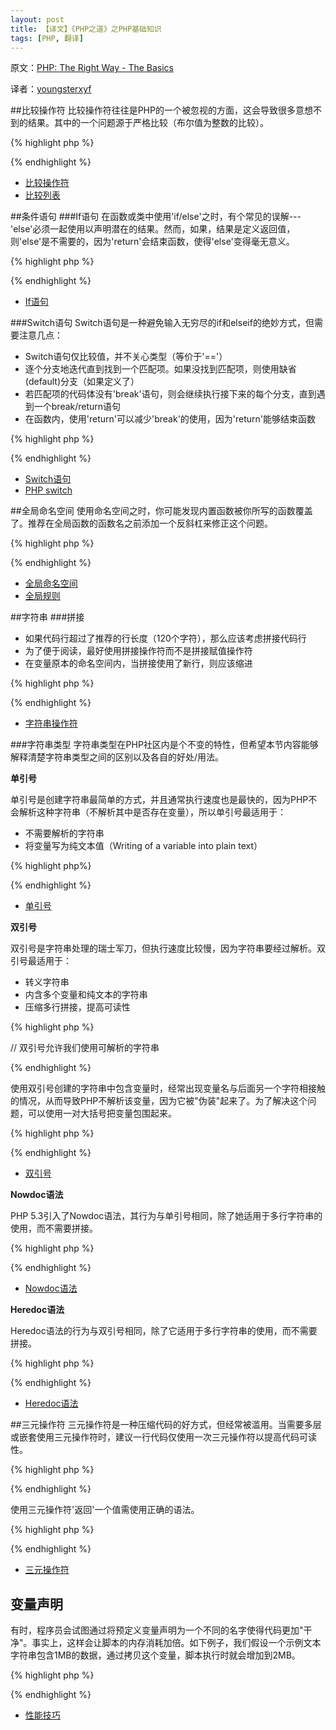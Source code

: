 ```yaml
---
layout: post
title: 【译文】《PHP之道》之PHP基础知识
tags: [PHP, 翻译]
---
```


原文：[PHP: The Right Way - The Basics](http://wulijun.github.com/php-the-right-way/pages/The-Basics.html)

译者：[youngsterxyf](http://github.com/youngsterxyf)

##比较操作符
比较操作符往往是PHP的一个被忽视的方面，这会导致很多意想不到的结果。其中的一个问题源于严格比较（布尔值为整数的比较）。

{% highlight php %}
<?php
$a = 5;     // 5为一个整数

var_dump($a == 5);      // 比较值；返回true
var_dump($a == '5');        // 比较值（忽略类型）；返回true
var_dump($a === 5);         // 比较类型/值（整数 vs. 整数）；返回true
var_dump($a === '5');       // 比较类型/值（整数 vs. 整数）；返回false

/**
  * 严格比较
  */
if (strpos('testing', 'test')) {    // 在位置0找到'test'，0被解释为布尔值'false'
    // code...
}

vs.

if (strpos('testing', 'test') !== false) {  // true，因为做了严格比较（0 !== false）
    // code...
}
?>
{% endhighlight %}

- [比较操作符](http://php.net/manual/en/language.operators.comparison.php)
- [比较列表](http://php.net/manual/en/types.comparisons.php)


##条件语句
###If语句
在函数或类中使用'if/else'之时，有个常见的误解---'else'必须一起使用以声明潜在的结果。然而，如果，结果是定义返回值，则'else'是不需要的，因为'return'会结束函数，使得'else'变得毫无意义。

{% highlight php %}
<?php
function test($a)
{
    if ($a) {
        return true;
    } else {
        return false;
    }
}

vs.

function test($a)
{
    if ($a) {
        return true;
    }
    return false;       // 不需要else分支
}
?>
{% endhighlight %}

- [If语句](http://php.net/manual/en/control-structures.if.php)

###Switch语句
Switch语句是一种避免输入无穷尽的if和elseif的绝妙方式，但需要注意几点：

- Switch语句仅比较值，并不关心类型（等价于'=='）
- 逐个分支地迭代直到找到一个匹配项。如果没找到匹配项，则使用缺省(default)分支（如果定义了）
- 若匹配项的代码体没有'break'语句，则会继续执行接下来的每个分支，直到遇到一个break/return语句
- 在函数内，使用'return'可以减少'break'的使用，因为'return'能够结束函数

{% highlight php %}
<?php
$answer = test(2);      // 'case 2'和'case3'的代码体会得到执行

function test($a)
{
    switch ($a) {
        case 1:
            // code...
            break;      // break用于结束switch语句
        case 2:
            // code...  // 没有break，继续比较'case 3'
        case 3:
            // code...
            return $result;     // 当前位置在函数内，'return'会结束函数
        default:
            // code...
            return $error;
    }
}
?>
{% endhighlight %}

- [Switch语句](http://php.net/manual/en/control-structures.switch.php)
- [PHP switch](http://phpswitch.com/)


##全局命名空间
使用命名空间之时，你可能发现内置函数被你所写的函数覆盖了。推荐在全局函数的函数名之前添加一个反斜杠来修正这个问题。

{% highlight php %}
<?php
namespace phptherightway;

function fopen()
{
    $file = \fopen();       // 我们的函数名与内部函数的函数名相同。
                            // 通过添加'\'指定从全局命名空间执行函数
}

function array()
{
    $iterator = new \ArrayIterator();       // ArrayIterator是一个内置类。
                                            // 若类名之前没有一个反斜杠，解释器会试图在你的命名空间中解析它
}
?>
{% endhighlight %}

- [全局命名空间](http://php.net/manual/en/language.namespaces.global.php)
- [全局规则](http://php.net/manual/en/userlandnaming.rules.php)


##字符串
###拼接
<br>
- 如果代码行超过了推荐的行长度（120个字符），那么应该考虑拼接代码行
- 为了便于阅读，最好使用拼接操作符而不是拼接赋值操作符
- 在变量原本的命名空间内，当拼接使用了新行，则应该缩进

{% highlight php %}
<?php
$a = 'Multi-line example';      // 拼接赋值操作符(.=)
$a .= "\n";
$a .= 'of what not to do';

vs.

$a = 'Multi-line example'       // 拼接操作符(.)
    . "\n"                      // 缩进新行
    . 'of what to do';
?>
{% endhighlight %}

- [字符串操作符](http://php.net/manual/en/language.operators.string.php)

###字符串类型
字符串类型在PHP社区内是个不变的特性，但希望本节内容能够解释清楚字符串类型之间的区别以及各自的好处/用法。

**单引号**

单引号是创建字符串最简单的方式，并且通常执行速度也是最快的，因为PHP不会解析这种字符串（不解析其中是否存在变量），所以单引号最适用于：

- 不需要解析的字符串
- 将变量写为纯文本值（Writing of a variable into plain text）

{% highlight php%}
<?php
echo 'This is my string, look at how pretty it is.';        //不需要解析一个简单的字符串

/**
  * 输出:
  *
  * This is my string, look at how pretty it is.
  */
?>
{% endhighlight %}

- [单引号](http://www.php.net/manual/en/language.types.string.php#language.types.string.syntax.single)

**双引号**

双引号是字符串处理的瑞士军刀，但执行速度比较慢，因为字符串要经过解析。双引号最适用于：

- 转义字符串
- 内含多个变量和纯文本的字符串
- 压缩多行拼接，提高可读性

{% highlight php %}
<?php
echo 'phptherightway is ' . $adjective . '.'    // 一个单引号的使用示例，
    . "\n"                                      // 为变量和转义字符串使用了多行拼接
    . 'I love learning ' . $code . '!';

vs.

echo "phptherightway is $adjective.\n I love learning $code!";      // 没有使用多行拼接，
?>                                                                  // 双引号允许我们使用可解析的字符串
{% endhighlight %}

使用双引号创建的字符串中包含变量时，经常出现变量名与后面另一个字符相接触的情况，从而导致PHP不解析该变量，因为它被"伪装"起来了。为了解决这个问题，可以使用一对大括号把变量包围起来。

{% highlight php %}
<?php
$juice = 'plum';
echo "I drank some juice made of $juices";      // $juice得不到解析

vs.

$juice = 'plum';
echo "I drank some juice made of{$juice}s";     // $juice得到解析

/**
  * 大括号内的复杂变量也能得到解析
  */

$juice = array('apple', 'orange', 'plum');
echo "I drank some juice made of {$juice[1]}s";     // $juice[1]将得到解析
?>
{% endhighlight %}

- [双引号](http://www.php.net/manual/en/language.types.string.php#language.types.string.syntax.double)

**Nowdoc语法**

PHP 5.3引入了Nowdoc语法，其行为与单引号相同，除了她适用于多行字符串的使用，而不需要拼接。

{% highlight php %}
<?php
$str = <<<'EOD'         // 通过<<<初始化
Example of string
spanning multiple lines
using nowdoc syntax.
$a does not parse.
EOD;                    // 'EOD'关闭符必须单独一行，并且处于最左边

/**
  * 输出:
  * 
  * Example of string
  * spanning multiple lines
  * using nowdoc syntax.
  * $a does not parse.
  */
?>
{% endhighlight %}

- [Nowdoc语法](http://www.php.net/manual/en/language.types.string.php#language.types.string.syntax.nowdoc)

**Heredoc语法**

Heredoc语法的行为与双引号相同，除了它适用于多行字符串的使用，而不需要拼接。

{% highlight php %}
<?php
$a = 'Variables';

$str = <<<EOD       // 使用<<<初始化
Example of string
spanning multiple lines
using heredoc syntax.
$a are parsed.
EOD;                    // 'EOD'关闭符必须单独一行，且处于最左边位置

/**
  * 输出：
  *
  * Example of string
  * spanning multiple lines
  * using heredoc syntax.
  * Variables are parsed.
  */
?>
{% endhighlight %}

- [Heredoc语法](http://www.php.net/manual/en/language.types.string.php#language.types.string.syntax.heredoc)


##三元操作符
三元操作符是一种压缩代码的好方式，但经常被滥用。当需要多层或嵌套使用三元操作符时，建议一行代码仅使用一次三元操作符以提高代码可读性。

{% highlight php %}
<?php
$a = 5;
echo ($a == 5) ? 'yay' : 'nay';

vs.

// 嵌套三元操作符
$b = 10;
echo ($a) ? ($a == 5) ? 'yay' : 'nay' : ($b == 10) ? 'excessive' : ':(';    // 过度嵌套，牺牲了可读性
?>
{% endhighlight %}

使用三元操作符'返回'一个值需使用正确的语法。

{% highlight php %}
<?php
$a = 5;
echo ($a == 5) ? return true : return false;        // 这个例子会抛出错误

vs.

$a = 5;
return ($a == 5) ? 'yay' : 'nope';          // 这个例子会返回'yay'
?>
{% endhighlight %}

- [三元操作符](http://php.net/manual/en/language.operators.comparison.php)


## 变量声明
有时，程序员会试图通过将预定义变量声明为一个不同的名字使得代码更加"干净"。事实上，这样会让脚本的内存消耗加倍。如下例子，我们假设一个示例文本字符串包含1MB的数据，通过拷贝这个变量，脚本执行时就会增加到2MB。

{% highlight php %}
<?php
$about = 'A very long string of text';      // 使用了2MB内存
echo $about;

vs.

echo 'A very long string of text';          // 仅使用1MB内存
?>
{% endhighlight %}

- [性能技巧](https://developers.google.com/speed/articles/optimizing-php)
